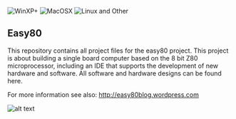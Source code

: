 ![WinXP+](src/datafiles/images/windows.png) ![MacOSX](src/datafiles/images/mac.png) ![Linux and Other](src/datafiles/images/linux.png)

## Easy80

This repository contains all project files for the easy80 project. This project is about building a single board computer based on the 8 bit Z80 microprocessor, including an IDE that supports the development of new hardware and software. All software and hardware designs can be found here.

For more information see also: http://easy80blog.wordpress.com

![alt text](https://easy80blog.files.wordpress.com/2017/02/easy80ide3.gif "Easy80-IDE")
